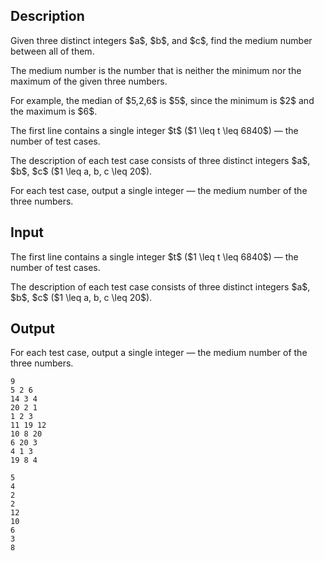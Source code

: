 ## Description

<div><p>Given three <span class="tex-font-style-bf">distinct</span> integers $a$, $b$, and $c$, find the medium number between all of them.</p><p>The medium number is the number that is neither the minimum nor the maximum of the given three numbers. </p><p>For example, the median of $5,2,6$ is $5$, since the minimum is $2$ and the maximum is $6$.</p></div><div class="input-specification"><p>The first line contains a single integer $t$ ($1 \leq t \leq 6840$)&nbsp;— the number of test cases.</p><p>The description of each test case consists of three <span class="tex-font-style-bf">distinct</span> integers $a$, $b$, $c$ ($1 \leq a, b, c \leq 20$).</p></div><div class="output-specification"><p>For each test case, output a single integer&nbsp;— the medium number of the three numbers.</p></div>

## Input

<p>The first line contains a single integer $t$ ($1 \leq t \leq 6840$)&nbsp;— the number of test cases.</p><p>The description of each test case consists of three <span class="tex-font-style-bf">distinct</span> integers $a$, $b$, $c$ ($1 \leq a, b, c \leq 20$).</p>

## Output

<p>For each test case, output a single integer&nbsp;— the medium number of the three numbers.</p>





```input1|2,4,6,8,10
9
5 2 6
14 3 4
20 2 1
1 2 3
11 19 12
10 8 20
6 20 3
4 1 3
19 8 4
```




```output1
5
4
2
2
12
10
6
3
8
```


